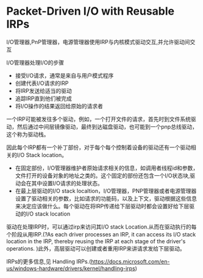 # Packet-Driven I/O with Reusable IRPs
I/O管理器,PnP管理器，电源管理器使用IRP与内核模式驱动交互,并允许驱动间交互

I/O管理器处理I/O的步骤
+ 接受I/O请求，通常是来自与用户模式程序
+ 创建代表I/O请求的IRP
+ 将IRP发送给适当的驱动
+ 追踪IRP直到他们被完成
+ 将I/O操作的结果返回给原始的请求者

一个IRP可能被发往多个驱动，例如，一个打开文件的请求，首先时到文件系统驱动，然后通过中间层镜像驱动，最终到达磁盘驱动，也可能到一个pnp总线驱动，这个称为驱动栈。

因此每个IRP都有一个补丁部份，对于每个每个控制着设备的驱动还有一个驱动相关的I/O Stack location。
+ 在固定部份，I/O管理器维护者原始请求相关的信息，如调用者线程id和参数，文件打开的设备对象的地址之类的。这个固定的部份还包含一个I/O状态块,驱动会在其中设置I/O请求的处理状态。
+ 在最上层驱动的I/O stack localtion，I/O管理器，PNP管理器或者电源管理器设置了驱动相关的参数，比如请求的功能码，以及上下文，驱动根据这些信息来决定应该做什么。每个驱动在将IRP传递给下层驱动时都会设置好给下层驱动的I/O stack location 

驱动在处理IRP时，可以通过irp来访问其I/O stack Location.从而在驱动执行的每个阶段从用IRP.(?As each driver processes an IRP, it can access its I/O stack location in the IRP, thereby reusing the IRP at each stage of the driver's operations. )此外，高层驱动可以创建或者重用IRP来讲请求发给下层驱动。


IRPs的更多信息,见 Handling IRPs.(https://docs.microsoft.com/en-us/windows-hardware/drivers/kernel/handling-irps)